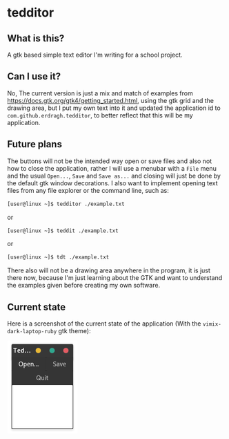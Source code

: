 # tedditor
## What is this?
A gtk based simple text editor I'm writing for a school project.

## Can I use it?
No,
The current version is just a mix and match of examples from https://docs.gtk.org/gtk4/getting_started.html, using the gtk grid and the drawing area, but I put my own text into it and updated the application id to `com.github.erdragh.tedditor`, to better reflect that this will be my application.

## Future plans
The buttons will not be the intended way open or save files and also not how to close the application, rather I will use a menubar with a `File` menu and the usual `Open...`, `Save` and `Save as...` and closing will just be done by the default gtk window decorations. I also want to implement opening text files from any file explorer or the command line, such as:

```bash
[user@linux ~]$ tedditor ./example.txt
```

or

```bash
[user@linux ~]$ teddit ./example.txt
```

or

```bash
[user@linux ~]$ tdt ./example.txt
```

There also will not be a drawing area anywhere in the program, it is just there now, because I'm just learning about the GTK and want to understand the examples given before creating my own software.

## Current state

Here is a screenshot of the current state of the application (With the `vimix-dark-laptop-ruby` gtk theme):

![vimix](https://github.com/Erdragh/tedditor/raw/main/tedditor.png "Screenshot with `vimix-dark-laptop-ruby`")